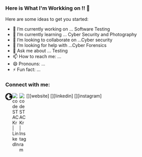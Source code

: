 ### Here is What I'm Workking on !! 👋

Here are some ideas to get you started:

- 🔭 I’m currently working on ... Software Testing
- 🌱 I’m currently learning ... Cyber Security and Photography
- 👯 I’m looking to collaborate on ...Cyber security
- 🤔 I’m looking for help with ...Cyber Forensics
- 💬 Ask me about ... Testing
- 📫 How to reach me: ... 
- 😄 Pronouns: ...
- ⚡ Fun fact: ...

### Connect with me:

[<img align="left" alt="codeSTACKr.com" width="22px" src="https://raw.githubusercontent.com/iconic/open-iconic/master/svg/globe.svg" />][website]
[<img align="left" alt="codeSTACKr | LinkedIn" width="22px" src="https://cdn.jsdelivr.net/npm/simple-icons@v3/icons/linkedin.svg" />][linkedin]
[<img align="left" alt="codeSTACKr | Instagram" width="22px" src="https://cdn.jsdelivr.net/npm/simple-icons@v3/icons/instagram.svg" />][instagram]

<br />
